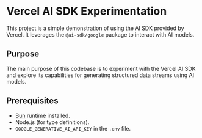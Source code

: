 # Vercel AI SDK Experimentation

This project is a simple demonstration of using the AI SDK provided by Vercel. It leverages the `@ai-sdk/google` package to interact with AI models.

## Purpose

The main purpose of this codebase is to experiment with the Vercel AI SDK and explore its capabilities for generating structured data streams using AI models.

## Prerequisites

- [Bun](https://bun.sh/) runtime installed.
- Node.js (for type definitions).
- `GOOGLE_GENERATIVE_AI_API_KEY` in the `.env` file.
